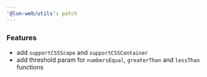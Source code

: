 ```yaml
---
'@lun-web/utils': patch
---
```


### Features

- add `supportCSSScope` and `supportCSSContainer`
- add threshold param for `numbersEqual`, `greaterThan` and `lessThan` functions